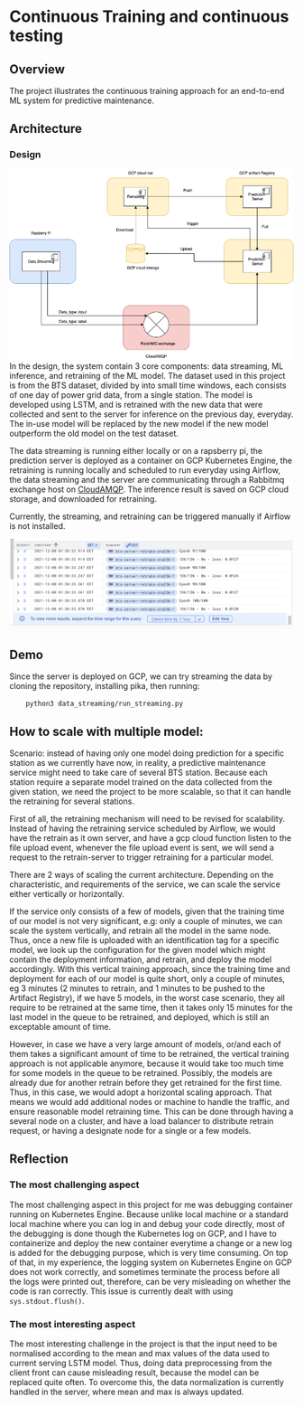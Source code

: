 # Continuous Training and continuous testing
## Overview
The project illustrates the continuous training approach for an end-to-end ML system for predictive maintenance. 



## Architecture
### Design

![The original design](./figures/Original_design.drawio.png)
In the design, the system contain 3 core components: data streaming, ML inference, and retraining of the ML model. The dataset used in this project is from the BTS dataset, divided by into small time windows, each consists of one day of power grid data, from a single station. The model is developed using LSTM, and is retrained with the new data that were collected and sent to the server for inference on the previous day, everyday. The in-use model will be replaced by the new model if the new model outperform the old model on the test dataset.

The data streaming is running either locally or on a rapsberry pi, the prediction server is deployed as a container on GCP Kubernetes Engine, the retraining is running locally and scheduled to run everyday using Airflow, the data streaming and the server are communicating through a Rabbitmq exchange host on [CloudAMQP](https://www.cloudamqp.com/). The inference result is saved on GCP cloud storage, and downloaded for retraining.

Currently, the streaming, and retraining can be triggered manually if Airflow is not installed.
<!-- ### Current version
[The current design](./figures/Current_version.drawio.png)

In the current version, the retrain is done within the kubernetes node.

The container works fine locally, however, the fit function crash on gcp KE, and it's not obvious to me how to debug this. -->
![Fit function crash](./figures/crash-fit-function.png)
## Demo
Since the server is deployed on GCP, we can try streaming the data by cloning the repository, installing pika, then running:
```
    python3 data_streaming/run_streaming.py
```
## How to scale with multiple model:
Scenario: instead of having only one model doing prediction for a specific station as we currently have now, in reality, a predictive maintenance service might need to take care of several BTS station. Because each station require a separate model trained on the data collected from the given station, we need the project to be more scalable, so that it can handle the retraining for several stations.

First of all, the retraining mechanism will need to be revised for scalability. Instead of having the retraining service scheduled by Airflow, we would have the retrain as it own server, and have a gcp cloud function listen to the file upload event, whenever the file upload event is sent, we will send a request to the retrain-server to trigger retraining for a particular model.

There are 2 ways of scaling the current architecture. Depending on the characteristic, and requirements of the service, we can scale the service either vertically or horizontally.

If the service only consists of a few of models, given that the training time of our model is not very significant, e.g: only a couple of minutes, we can scale the system vertically, and retrain all the model in the same node. Thus, once a new file is uploaded with an identification tag for a specific model, we look up the configuration for the given model which might contain the deployment information, and retrain, and deploy the model accordingly. With this vertical training approach, since the training time and deployment for each of our model is quite short, only a couple of minutes, eg 3 minutes (2 minutes to retrain, and 1 minutes to be pushed to the Artifact Registry), if we have 5 models, in the worst case scenario, they all require to be retrained at the same time, then it takes only 15 minutes for the last model in the queue to be retrained, and deployed, which is still an exceptable amount of time.

However, in case we have a very large amount of models, or/and each of them takes a significant amount of time to be retrained, the vertical training approach is not applicable anymore, because it would take too much time for some models in the queue to be retrained. Possibly, the models are already due for another retrain before they get retrained for the first time. Thus, in this case, we would adopt a horizontal scaling approach. That means we would add additional nodes or machine to handle the traffic, and ensure reasonable model retraining time. This can be done through having a several node on a cluster, and have a load balancer to distribute retrain request, or having a designate node for a single or a few models.

## Reflection
### The most challenging aspect

The most challenging aspect in this project for me was debugging container running on Kubernetes Engine. Because unlike local machine or a standard local machine where you can log in and debug your code directly, most of the debugging is done though the Kubernetes log on GCP, and I have to containerize and deploy the new container everytime a change or a new log is added for the debugging purpose, which is very time consuming. On top of that, in my experience, the logging system on Kubernetes Engine on GCP does not work correctly, and sometimes terminate the process before all the logs were printed out, therefore, can be very misleading on whether the code is ran correctly. This issue is currently dealt with using `sys.stdout.flush()`.

### The most interesting aspect

The most interesting challenge in the project is that the input need to be normalised according to the mean and max values of the data used to current serving LSTM model. Thus, doing data preprocessing from the client front can cause misleading result, because the model can be replaced quite often. To overcome this, the data normalization is currently handled in the server, where mean and max is always updated.